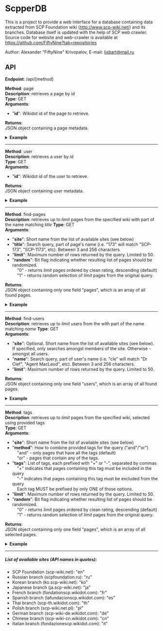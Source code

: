 ScpperDB
=======================

This is a project to provide a web interface for a database containing data extracted from SCP Foundation wiki (http://www.scp-wiki.net/) and its branches.
Database itself is updated with the help of SCP web crawler.
Source code for website and web-crawler is available at https://github.com/FiftyNine?tab=repositories

Author: Alexander "FiftyNine" Krivopalov, E-mail: lixbart@mail.ru

## API

**Endpoint**: /api/[method]

**Method**: page  
**Description**: retrieves a page by id  
**Type**: GET  
**Arguments**:  
+ "**id**": Wikidot id of the page to retrieve.

**Returns**:  
JSON object containing a page metadata.

<details>
  <summary><b>Example</b></summary>
<p>
  
**Request**:
```
/api/page?id=13327521
```
Selects a page with WikidotId = 13327521 (SCP-1981 - "RONALD REAGAN CUT UP WHILE TALKING")

**Response**:
```json
{  
   "id":13327521,
   "name":"scp-1981",
   "title":"SCP-1981",
   "altTitle":"\u0022RONALD REAGAN CUT UP WHILE TALKING\u0022",
   "status":"Original",
   "kind":"SCP",
   "creationDate":{  
      "date":"2012-05-14 05:44:15.000000",
      "timezone_type":3,
      "timezone":"America\/New_York"
   },
   "rating":1120,
   "cleanRating":1117,
   "contributorRating":221,
   "adjustedRating":767,
   "wilsonScore":0.96292048692703,
   "rank":6,
   "authors":[  
      {  
         "id":389284,
         "user":"Digiwizzard",
         "role":"Author"
      }
   ]
}
```
</p>
</details>

---

**Method**: user  
**Description**: retrieves a user by id  
**Type**: GET  
**Arguments**:  
+ "**id**": Wikidot id of the user to retrieve.

**Returns**:  
JSON object containing user metadata.

<details>
  <summary><b>Example</b></summary>
<p>
  
**Request**:
```
/api/user?id=224440
```
Selects a user with WikidotId = 224440 (TheDuckman)

**Response**:
```json
{  
   "id":224440,
   "name":"theduckman",
   "displayName":"TheDuckman",
   "deleted":0,
   "activity":{  
      "en":{  
         "votes":2613,
         "revisions":1049,
         "pages":67,
         "lastActive":{  
            "date":"2017-02-07 13:10:45.000000",
            "timezone_type":3,
            "timezone":"America\/New_York"
         },
         "member":{  
            "date":"2008-10-19 17:17:07.000000",
            "timezone_type":3,
            "timezone":"America\/New_York"
         },
         "highestRating":922,
         "totalRating":"8442"
      },
      "fr":{  
         "votes":1,
         "revisions":0,
         "pages":0,
         "lastActive":{  
            "date":"2015-05-23 00:00:00.000000",
            "timezone_type":3,
            "timezone":"America\/New_York"
         },
         "member":{  
            "date":"2013-01-25 11:57:36.000000",
            "timezone_type":3,
            "timezone":"America\/New_York"
         },
         "highestRating":null,
         "totalRating":null
      },
      "ru":{  
         "votes":0,
         "revisions":0,
         "pages":0,
         "lastActive":null,
         "member":{  
            "date":"2011-09-15 02:47:19.000000",
            "timezone_type":3,
            "timezone":"America\/New_York"
         },
         "highestRating":null,
         "totalRating":null
      }
   }
}
```
</p>
</details>

---

**Method**: find-pages  
**Description**: retrieves up to *limit* pages from the specified wiki with part of the name matching *title* 
**Type**: GET  
**Arguments**:  
+ "**site**": Short name from the list of available sites (see below)  
+ "**title**": Search query, part of page's name (i.e. "173" will match "SCP-173", "SCP-1173", etc). Between 3 and 256 characters. 
+ "**limit**": Maximum number of rows returned by the query. Limited to 50.  
+ "**random**": Bit flag indicating whether resulting list of pages should be randomized.  
&nbsp;&nbsp;&nbsp;&nbsp;"0" - returns *limit* pages ordered by clean rating, descending (default)  
&nbsp;&nbsp;&nbsp;&nbsp;"1" - returns random selection of *limit* pages from the original query.  

**Returns**:  
JSON object containing only one field "pages", which is an array of all found pages.

<details>
  <summary><b>Example</b></summary>
<p>
  
**Request**:
```
/api/find-pages?site=en&title=king&limit=2&random=1
```
Randomly selects from the english wiki up to 2 pages which have "king" in their title or alternative title.

**Response**:
```json
{  
   "pages":[  
      {  
         "id":13327521,
         "name":"scp-1981",
         "title":"SCP-1981",
         "altTitle":"\u0022RONALD REAGAN CUT UP WHILE TALKING\u0022",
         "status":"Original",
         "kind":"SCP",
         "creationDate":{  
            "date":"2012-05-14 05:44:15.000000",
            "timezone_type":3,
            "timezone":"America\/New_York"
         },
         "rating":1120,
         "cleanRating":1117,
         "contributorRating":221,
         "adjustedRating":767,
         "wilsonScore":0.96292048692703,
         "rank":6,
         "authors":[  
            {  
               "id":389284,
               "user":"Digiwizzard",
               "role":"Author"
            }
         ]
      },
      {  
         "id":3222822,
         "name":"scp-701",
         "title":"SCP-701",
         "altTitle":"The Hanged King\u0027s Tragedy",
         "status":"Original",
         "kind":"SCP",
         "creationDate":{  
            "date":"2009-03-27 08:25:19.000000",
            "timezone_type":3,
            "timezone":"America\/New_York"
         },
         "rating":686,
         "cleanRating":682,
         "contributorRating":162,
         "adjustedRating":523,
         "wilsonScore":0.96553260087967,
         "rank":29,
         "authors":[  
            {  
               "id":298351,
               "user":"tinwatchman",
               "role":"Author"
            }
         ]
      }
   ]
}
```
</p>
</details>

---

**Method**: find-users  
**Description**: retrieves up to *limit* users from the with part of the name matching *name* 
**Type**: GET  
**Arguments**:  
+ "**site**": Optional. Short name from the list of available sites (see below). If specified, only searches amongst members of the site. Otherwise - amongst all users.
+ "**name**": Search query, part of user's name (i.e. "cle" will match "Dr Clef", "Agent MacLeod", etc). Between 3 and 256 characters. 
+ "**limit**": Maximum number of rows returned by the query. Limited to 50.  

**Returns**:  
JSON object containing only one field "users", which is an array of all found pages.

<details>
  <summary><b>Example</b></summary>
<p>
  
**Request**:
```
/api/find-users?site=en&name=gene&limit=1
```
Selects a member of the english wiki who has "gene" in their name

**Response**:
```json
{  
   "users":[  
      {  
         "id":634139,
         "name":"gene-r",
         "displayName":"Gene R",
         "deleted":0,
         "activity":{  
            "en":{  
               "votes":245,
               "revisions":212,
               "pages":13,
               "lastActive":{  
                  "date":"2017-02-07 13:10:20.000000",
                  "timezone_type":3,
                  "timezone":"America\/New_York"
               },
               "member":{  
                  "date":"2011-05-06 22:54:36.000000",
                  "timezone_type":3,
                  "timezone":"America\/New_York"
               },
               "highestRating":168,
               "totalRating":"866"
            },
            "ru":{  
               "votes":768,
               "revisions":7673,
               "pages":636,
               "lastActive":{  
                  "date":"2016-09-21 19:51:58.000000",
                  "timezone_type":3,
                  "timezone":"America\/New_York"
               },
               "member":{  
                  "date":"2010-11-29 00:43:58.000000",
                  "timezone_type":3,
                  "timezone":"America\/New_York"
               },
               "highestRating":155,
               "totalRating":"10666"
            }
         }
      }
   ]
}
```
</p>
</details>

---

**Method**: tags  
**Description**: retrieves up to *limit* pages from the specified wiki, selected using provided tags  
**Type**: GET  
**Arguments**:  
+ "**site**": Short name from the list of available sites (see below)  
+ "**method**": How to combine provided tags for the query ("and"/"or")     
&nbsp;&nbsp;&nbsp;&nbsp;"and" - only pages that have all the tags (default)  
&nbsp;&nbsp;&nbsp;&nbsp;"or" - pages that contain any of the tags.  
+ "**tags**": List of tags, each prefixed with "+" or "-", separated by commas  
&nbsp;&nbsp;&nbsp;&nbsp;"+" indicates that pages containing this tag must be included in the query  
&nbsp;&nbsp;&nbsp;&nbsp;"-" indicates that pages containing this tag must be excluded from the query  
&nbsp;&nbsp;&nbsp;&nbsp;Each tag MUST be prefixed by only ONE of those options.  
+ "**limit**": Maximum number of rows returned by the query. Limited to 50.  
+ "**random**": Bit flag indicating whether resulting list of pages should be randomized.  
&nbsp;&nbsp;&nbsp;&nbsp;"0" - returns *limit* pages ordered by clean rating, descending (default)  
&nbsp;&nbsp;&nbsp;&nbsp;"1" - returns random selection of *limit* pages from the original query.  

**Returns**:  
JSON object containing only one field "pages", which is an array of all selected pages.

<details>
  <summary><b>Example</b></summary>
<p>
  
**Request**:
```
/api/tags?site=en&method=and&tags=%2Bscp%2C%2Bmemetic%2C-joke&limit=2&random=1
```
Randomly selects from the english wiki up to 2 pages that have both tags "scp" and "memetic", but DO NOT have a "joke" tag

**Response**:
```json
{  
   "pages":[  
      {  
         "name":"scp-701",
         "title":"SCP-701",
         "altTitle":"The Hanged King\u0027s Tragedy",
         "status":"Original",
         "kind":"SCP",
         "creationDate":{  
            "date":"2009-03-27 08:25:19.000000",
            "timezone_type":3,
            "timezone":"America\/New_York"
         },
         "rating":819,
         "cleanRating":813,
         "contributorRating":181,
         "adjustedRating":349,
         "wilsonScore":0.96673589944839,
         "rank":29,
         "authors":[  
            {  
               "user":"tinwatchman",
               "role":"Author"
            }
         ]
      },
      {  
         "name":"scp-1893",
         "title":"SCP-1893",
         "altTitle":"The Minotaur\u0027s Tale",
         "status":"Original",
         "kind":"SCP",
         "creationDate":{  
            "date":"2012-03-17 22:35:44.000000",
            "timezone_type":3,
            "timezone":"America\/New_York"
         },
         "rating":736,
         "cleanRating":732,
         "contributorRating":165,
         "adjustedRating":286,
         "wilsonScore":0.96474659442902,
         "rank":39,
         "authors":[  
            {  
               "user":"Eskobar",
               "role":"Author"
            }
         ]
      }
   ]
}
```
</p>
</details>  

---

##### List of available sites (API names in quotes):  
+ SCP Foundation (scp-wiki.net):                  "en"  
+ Russian branch (scpfoundation.ru):              "ru"  
+ Korean branch (ko.scp-wiki.net):                "ko"  
+ Japanese branch (ja.scp-wiki.net):              "ja"  
+ French branch (fondationscp.wikidot.com):       "fr"  
+ Spanish branch (lafundacionscp.wikidot.com):    "es"  
+ Thai branch (scp-th.wikidot.com):               "th"  
+ Polish branch (scp-wiki.net.pl):                "pl"  
+ German branch (scp-wiki-de.wikidot.com):        "de"  
+ Chinese branch (scp-wiki-cn.wikidot.com):       "cn"  
+ Italian branch (fondazionescp.wikidot.com):     "it"  
